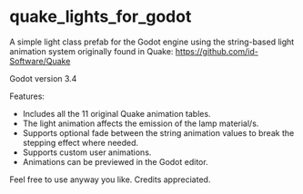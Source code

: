 # quake_lights_for_godot

A simple light class prefab for the Godot engine using the string-based light animation system originally found in Quake:
https://github.com/id-Software/Quake

Godot version 3.4

Features:
 - Includes all the 11 original Quake animation tables.
 - The light animation affects the emission of the lamp material/s.
 - Supports optional fade between the string animation values to break the stepping effect where needed.
 - Supports custom user animations.
 - Animations can be previewed in the Godot editor.

Feel free to use anyway you like. Credits appreciated. 